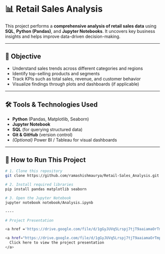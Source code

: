 # 📊 Retail Sales Analysis

This project performs a **comprehensive analysis of retail sales data** using **SQL**, **Python (Pandas)**, and **Jupyter Notebooks**. It uncovers key business insights and helps improve data-driven decision-making.

---

## 🧠 Objective

- Understand sales trends across different categories and regions
- Identify top-selling products and segments
- Track KPIs such as total sales, revenue, and customer behavior
- Visualize findings through plots and dashboards (if applicable)

---

## 🛠️ Tools & Technologies Used

- **Python** (Pandas, Matplotlib, Seaborn)
- **Jupyter Notebook**
- **SQL** (for querying structured data)
- **Git & GitHub** (version control)
- *(Optional)* Power BI / Tableau for visual dashboards

---

## 🚀 How to Run This Project

```bash
# 1. Clone this repository
git clone https://github.com/ramashishmaurya/Retail-Sales_Analysis.git

# 2. Install required libraries
pip install pandas matplotlib seaborn

# 3. Open the Jupyter Notebook
jupyter notebook notebook/Analysis.ipynb

----

# Project Presentation

<a href ='https://drive.google.com/file/d/1gGyJUVq5Lrspj7tjT9aaiamaOrTmpoD9/view?usp=sharing'> Click here to view the project presentation <a/>

<a href="https://drive.google.com/file/d/1gGyJUVq5Lrspj7tjT9aaiamaOrTmpoD9/view?usp=sharing">
  Click here to view the project presentation
</a>

